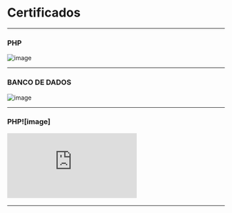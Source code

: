 # Certificados
***
### PHP
![image](https://github.com/user-attachments/assets/4389462f-b35b-428d-bba3-44f93cabeadd)

***
### BANCO DE DADOS 
![image](https://github.com/user-attachments/assets/f8e304d6-c0f2-4af8-bd85-3b2c7d46f205)

***
### PHP![image]

![image](https://github.com/Guilherme-Lucas7/Certificados/blob/11ce1ba0206d3df0e5f1a48a2bd9febbf2e7cc4e/Certificado%20PHP.pdf)


***
